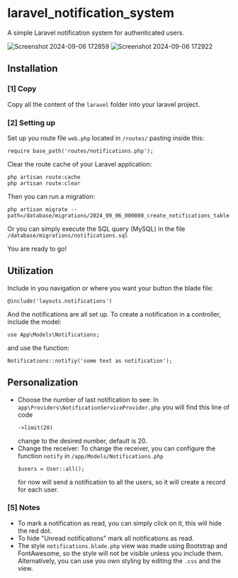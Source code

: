 # laravel_notification_system
A simple Laravel notification system for authenticated users.

![Screenshot 2024-09-06 172859](https://github.com/user-attachments/assets/57fe9a51-ac0e-4710-978d-1c89b01d0080)
![Screenshot 2024-09-06 172922](https://github.com/user-attachments/assets/d80e2527-4e09-4d66-b1c0-40b18187a5c1)

## Installation

### [1] Copy
Copy all the content of the `laravel` folder into your laravel project.

### [2] Setting up
Set up you route file `web.php` located in `/routes/` pasting inside this:
```
require base_path('routes/notifications.php');
```
Clear the route cache of your Laravel application:
```
php artisan route:cache
php artisan route:clear
```
Then you can run a migration:
```
php artisan migrate --path=/database/migrations/2024_09_06_000000_create_notifications_table.php
```
Or you can simply execute the SQL query (MySQL) in the file `/database/migrations/notifications.sql`

You are ready to go!
## Utilization
Include in you navigation or where you want your button the blade file:
```
@include('layouts.notifications')
```
And the notifications are all set up.
To create a notification in a controller, include the model:
```
use App\Models\Notifications;
```
and use the function:
```
Notifications::notifiy('some text as notification');
```
## Personalization
- Choose the number of last notification to see:
  In `app\Providers\NotificationServiceProvider.php` you will find this line of code
  ```
  ->limit(20)
  ```
  change to the desired number, default is 20.
- Change the receiver:
  To change the receiver, you can configure the function `notify` in `/app/Models/Notifications.php`
  ```
  $users = User::all();
  ```
  for now will send a notification to all the users, so it will create a record for each user.
### [5] Notes
- To mark a notification as read, you can simply click on it, this will hide the red dot.
- To hide "Unread notifications" mark all notifications as read.
- The style `notifications.blade.php` view was made using Bootstrap and FontAwesome, so the style will not be visible unless you include them. Alternatively, you can use you own styling by editing the `.css` and the view.
